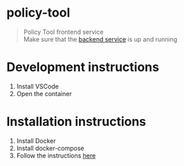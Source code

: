 # policy-tool

> Policy Tool frontend service <br>
> Make sure that the [backend service](https://github.com/gsoultos/policy-tool-service) is up and running

# Development instructions
1. Install VSCode
2. Open the container

# Installation instructions

1. Install Docker
2. Install docker-compose
3. Follow the instructions [here](https://github.com/gsoultos/policy-tool-docker)